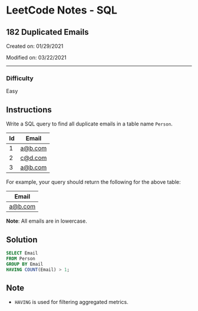 # LeetCode Notes - SQL

## 182 Duplicated Emails

Created on: 01/29/2021

Modified on: 03/22/2021

---

### Difficulty

Easy

## Instructions

Write a SQL query to find all duplicate emails in a table name `Person`.

| Id | Email     |
| -- | --------- |
| 1  | a@b.com   |
| 2  | c@d.com   |
| 3  | a@b.com   |

For example, your query should return the following for the above table:

| Email   |
| ------- |
| a@b.com |

**Note**: All emails are in lowercase.

## Solution

``` sql
SELECT Email
FROM Person
GROUP BY Email
HAVING COUNT(Email) > 1;
```

## Note

- `HAVING` is used for filtering aggregated metrics.